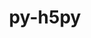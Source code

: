 ---
title: "py-h5py"
layout: cache
categories: [package, develop]
meta: {"compilers": ["apple-clang@=15.0.0", "gcc@=11.1.0", "gcc@=11.4.0", "gcc@=13.2.0", "gcc@=9.4.0", "oneapi@=2024.2.1"], "num_specs": 136, "num_specs_by_stack": {"data-vis-sdk": 7, "e4s": 21, "e4s-neoverse-v2": 11, "e4s-neoverse_v1": 14, "e4s-oneapi": 12, "e4s-power": 2, "ml-darwin-aarch64-mps": 2, "ml-linux-aarch64-cpu": 18, "ml-linux-aarch64-cuda": 18, "ml-linux-x86_64-cpu": 18, "ml-linux-x86_64-cuda": 15, "ml-linux-x86_64-rocm": 5, "root": 136}, "oss": ["ubuntu20.04", "ubuntu22.04", "ubuntu24.04", "ventura"], "platforms": ["darwin", "linux"], "stacks": ["data-vis-sdk", "e4s", "e4s-neoverse-v2", "e4s-neoverse_v1", "e4s-oneapi", "e4s-power", "ml-darwin-aarch64-mps", "ml-linux-aarch64-cpu", "ml-linux-aarch64-cuda", "ml-linux-x86_64-cpu", "ml-linux-x86_64-cuda", "ml-linux-x86_64-rocm", "root"], "targets": ["aarch64", "neoverse_v1", "neoverse_v2", "ppc64le", "x86_64_v3"], "versions": ["3.12.1"]}
spec_details: [{"compiler": "gcc@=13.2.0", "hash": "2226v5vlyhphj4z7msyaqxtfdo4kpbyf", "os": "ubuntu24.04", "platform": "linux", "size": "-", "stacks": ["ml-linux-x86_64-cpu", "root"], "tarball": "https://binaries.spack.io/develop/build_cache/linux-ubuntu24.04-x86_64_v3/gcc-13.2.0/py-h5py-3.12.1/linux-ubuntu24.04-x86_64_v3-gcc-13.2.0-py-h5py-3.12.1-2226v5vlyhphj4z7msyaqxtfdo4kpbyf.spack", "target": "x86_64_v3", "variants": ["build_system=python_pip", "+mpi"], "versions": ["3.12.1"]}, {"compiler": "gcc@=13.2.0", "hash": "2z6iuuie4rgtyu434ln7wfzf26px4ohs", "os": "ubuntu24.04", "platform": "linux", "size": "-", "stacks": ["ml-linux-aarch64-cpu", "root"], "tarball": "https://binaries.spack.io/develop/build_cache/linux-ubuntu24.04-aarch64/gcc-13.2.0/py-h5py-3.12.1/linux-ubuntu24.04-aarch64-gcc-13.2.0-py-h5py-3.12.1-2z6iuuie4rgtyu434ln7wfzf26px4ohs.spack", "target": "aarch64", "variants": ["build_system=python_pip", "+mpi"], "versions": ["3.12.1"]}, {"compiler": "gcc@=11.4.0", "hash": "35iw45mfqzfkaxom2zm3m3qlrstxyqm6", "os": "ubuntu22.04", "platform": "linux", "size": "-", "stacks": ["e4s-neoverse_v1", "root"], "tarball": "https://binaries.spack.io/develop/build_cache/linux-ubuntu22.04-neoverse_v1/gcc-11.4.0/py-h5py-3.12.1/linux-ubuntu22.04-neoverse_v1-gcc-11.4.0-py-h5py-3.12.1-35iw45mfqzfkaxom2zm3m3qlrstxyqm6.spack", "target": "neoverse_v1", "variants": ["build_system=python_pip", "+mpi"], "versions": ["3.12.1"]}, {"compiler": "gcc@=13.2.0", "hash": "3btecjkhsyxx6zcmhmql3m2r44engech", "os": "ubuntu24.04", "platform": "linux", "size": "-", "stacks": ["ml-linux-aarch64-cuda", "root"], "tarball": "https://binaries.spack.io/develop/build_cache/linux-ubuntu24.04-aarch64/gcc-13.2.0/py-h5py-3.12.1/linux-ubuntu24.04-aarch64-gcc-13.2.0-py-h5py-3.12.1-3btecjkhsyxx6zcmhmql3m2r44engech.spack", "target": "aarch64", "variants": ["build_system=python_pip", "+mpi"], "versions": ["3.12.1"]}, {"compiler": "gcc@=13.2.0", "hash": "3ftnbjvga2j5ow7rkw3tq3udg7oawfba", "os": "ubuntu24.04", "platform": "linux", "size": "-", "stacks": ["root"], "tarball": "https://binaries.spack.io/develop/build_cache/linux-ubuntu24.04-x86_64_v3/gcc-13.2.0/py-h5py-3.12.1/linux-ubuntu24.04-x86_64_v3-gcc-13.2.0-py-h5py-3.12.1-3ftnbjvga2j5ow7rkw3tq3udg7oawfba.spack", "target": "x86_64_v3", "variants": ["build_system=python_pip", "+mpi"], "versions": ["3.12.1"]}, {"compiler": "gcc@=13.2.0", "hash": "3h76a5nub4txhsipef4vn7huv5p5mpqe", "os": "ubuntu24.04", "platform": "linux", "size": "-", "stacks": ["ml-linux-aarch64-cuda", "root"], "tarball": "https://binaries.spack.io/develop/build_cache/linux-ubuntu24.04-aarch64/gcc-13.2.0/py-h5py-3.12.1/linux-ubuntu24.04-aarch64-gcc-13.2.0-py-h5py-3.12.1-3h76a5nub4txhsipef4vn7huv5p5mpqe.spack", "target": "aarch64", "variants": ["build_system=python_pip", "+mpi"], "versions": ["3.12.1"]}, {"compiler": "gcc@=11.4.0", "hash": "3t7keoqh2li4prmvwsjmkdcsir4xp6jj", "os": "ubuntu22.04", "platform": "linux", "size": "-", "stacks": ["e4s", "root"], "tarball": "https://binaries.spack.io/develop/build_cache/linux-ubuntu22.04-x86_64_v3/gcc-11.4.0/py-h5py-3.12.1/linux-ubuntu22.04-x86_64_v3-gcc-11.4.0-py-h5py-3.12.1-3t7keoqh2li4prmvwsjmkdcsir4xp6jj.spack", "target": "x86_64_v3", "variants": ["build_system=python_pip", "+mpi"], "versions": ["3.12.1"]}, {"compiler": "gcc@=11.1.0", "hash": "3zrmhdwhqhmifq4xmz3gdjqr62k6cdwx", "os": "ubuntu20.04", "platform": "linux", "size": "-", "stacks": ["data-vis-sdk", "root"], "tarball": "https://binaries.spack.io/develop/build_cache/linux-ubuntu20.04-x86_64_v3/gcc-11.1.0/py-h5py-3.12.1/linux-ubuntu20.04-x86_64_v3-gcc-11.1.0-py-h5py-3.12.1-3zrmhdwhqhmifq4xmz3gdjqr62k6cdwx.spack", "target": "x86_64_v3", "variants": ["build_system=python_pip", "+mpi"], "versions": ["3.12.1"]}, {"compiler": "gcc@=11.4.0", "hash": "444pvrzv5tizb4ywmwsst25gyyk7baif", "os": "ubuntu22.04", "platform": "linux", "size": "-", "stacks": ["e4s", "root"], "tarball": "https://binaries.spack.io/develop/build_cache/linux-ubuntu22.04-x86_64_v3/gcc-11.4.0/py-h5py-3.12.1/linux-ubuntu22.04-x86_64_v3-gcc-11.4.0-py-h5py-3.12.1-444pvrzv5tizb4ywmwsst25gyyk7baif.spack", "target": "x86_64_v3", "variants": ["build_system=python_pip", "+mpi"], "versions": ["3.12.1"]}, {"compiler": "gcc@=13.2.0", "hash": "4cp7cfwjylb2njeszd3res2btd6hotsi", "os": "ubuntu24.04", "platform": "linux", "size": "-", "stacks": ["ml-linux-x86_64-cpu", "root"], "tarball": "https://binaries.spack.io/develop/build_cache/linux-ubuntu24.04-x86_64_v3/gcc-13.2.0/py-h5py-3.12.1/linux-ubuntu24.04-x86_64_v3-gcc-13.2.0-py-h5py-3.12.1-4cp7cfwjylb2njeszd3res2btd6hotsi.spack", "target": "x86_64_v3", "variants": ["build_system=python_pip", "+mpi"], "versions": ["3.12.1"]}, {"compiler": "oneapi@=2024.2.1", "hash": "4iejzrgids3ha7lyppy4kforye6kj7h5", "os": "ubuntu22.04", "platform": "linux", "size": "-", "stacks": ["e4s-oneapi", "root"], "tarball": "https://binaries.spack.io/develop/build_cache/linux-ubuntu22.04-x86_64_v3/oneapi-2024.2.1/py-h5py-3.12.1/linux-ubuntu22.04-x86_64_v3-oneapi-2024.2.1-py-h5py-3.12.1-4iejzrgids3ha7lyppy4kforye6kj7h5.spack", "target": "x86_64_v3", "variants": ["build_system=python_pip", "+mpi"], "versions": ["3.12.1"]}, {"compiler": "gcc@=13.2.0", "hash": "4ox26kcxxmaybw74bo7kpu4s4zuhlje2", "os": "ubuntu24.04", "platform": "linux", "size": "-", "stacks": ["ml-linux-x86_64-cpu", "ml-linux-x86_64-cuda", "root"], "tarball": "https://binaries.spack.io/develop/build_cache/linux-ubuntu24.04-x86_64_v3/gcc-13.2.0/py-h5py-3.12.1/linux-ubuntu24.04-x86_64_v3-gcc-13.2.0-py-h5py-3.12.1-4ox26kcxxmaybw74bo7kpu4s4zuhlje2.spack", "target": "x86_64_v3", "variants": ["build_system=python_pip", "~mpi"], "versions": ["3.12.1"]}, {"compiler": "gcc@=13.2.0", "hash": "4qwjsxa2ktk3k66tr4dvkwva3j6basr7", "os": "ubuntu24.04", "platform": "linux", "size": "-", "stacks": ["ml-linux-aarch64-cuda", "root"], "tarball": "https://binaries.spack.io/develop/build_cache/linux-ubuntu24.04-aarch64/gcc-13.2.0/py-h5py-3.12.1/linux-ubuntu24.04-aarch64-gcc-13.2.0-py-h5py-3.12.1-4qwjsxa2ktk3k66tr4dvkwva3j6basr7.spack", "target": "aarch64", "variants": ["build_system=python_pip", "+mpi"], "versions": ["3.12.1"]}, {"compiler": "gcc@=13.2.0", "hash": "4tami5jxxwkk35czdbvmdgnxq2elxolq", "os": "ubuntu24.04", "platform": "linux", "size": "-", "stacks": ["ml-linux-x86_64-rocm", "root"], "tarball": "https://binaries.spack.io/develop/build_cache/linux-ubuntu24.04-x86_64_v3/gcc-13.2.0/py-h5py-3.12.1/linux-ubuntu24.04-x86_64_v3-gcc-13.2.0-py-h5py-3.12.1-4tami5jxxwkk35czdbvmdgnxq2elxolq.spack", "target": "x86_64_v3", "variants": ["build_system=python_pip", "~mpi"], "versions": ["3.12.1"]}, {"compiler": "gcc@=13.2.0", "hash": "5gmygl3mhwdiggu4fo6n2sirz6foqaor", "os": "ubuntu24.04", "platform": "linux", "size": "-", "stacks": ["ml-linux-aarch64-cpu", "root"], "tarball": "https://binaries.spack.io/develop/build_cache/linux-ubuntu24.04-aarch64/gcc-13.2.0/py-h5py-3.12.1/linux-ubuntu24.04-aarch64-gcc-13.2.0-py-h5py-3.12.1-5gmygl3mhwdiggu4fo6n2sirz6foqaor.spack", "target": "aarch64", "variants": ["build_system=python_pip", "+mpi"], "versions": ["3.12.1"]}, {"compiler": "gcc@=13.2.0", "hash": "6kxn3loqm3hfmcjzhbzypndpc43bzlgl", "os": "ubuntu24.04", "platform": "linux", "size": "-", "stacks": ["ml-linux-aarch64-cpu", "ml-linux-aarch64-cuda", "root"], "tarball": "https://binaries.spack.io/develop/build_cache/linux-ubuntu24.04-aarch64/gcc-13.2.0/py-h5py-3.12.1/linux-ubuntu24.04-aarch64-gcc-13.2.0-py-h5py-3.12.1-6kxn3loqm3hfmcjzhbzypndpc43bzlgl.spack", "target": "aarch64", "variants": ["build_system=python_pip", "~mpi"], "versions": ["3.12.1"]}, {"compiler": "gcc@=11.4.0", "hash": "6l2xac5o7cqmkiiglfnsnktnykuv6y3e", "os": "ubuntu22.04", "platform": "linux", "size": "-", "stacks": ["e4s", "root"], "tarball": "https://binaries.spack.io/develop/build_cache/linux-ubuntu22.04-x86_64_v3/gcc-11.4.0/py-h5py-3.12.1/linux-ubuntu22.04-x86_64_v3-gcc-11.4.0-py-h5py-3.12.1-6l2xac5o7cqmkiiglfnsnktnykuv6y3e.spack", "target": "x86_64_v3", "variants": ["build_system=python_pip", "+mpi"], "versions": ["3.12.1"]}, {"compiler": "gcc@=11.4.0", "hash": "6na6x5m3mq26ylnlv7e54qcy2sf2ts4b", "os": "ubuntu22.04", "platform": "linux", "size": "-", "stacks": ["e4s", "root"], "tarball": "https://binaries.spack.io/develop/build_cache/linux-ubuntu22.04-x86_64_v3/gcc-11.4.0/py-h5py-3.12.1/linux-ubuntu22.04-x86_64_v3-gcc-11.4.0-py-h5py-3.12.1-6na6x5m3mq26ylnlv7e54qcy2sf2ts4b.spack", "target": "x86_64_v3", "variants": ["build_system=python_pip", "+mpi"], "versions": ["3.12.1"]}, {"compiler": "gcc@=11.1.0", "hash": "6qhh5dwmgmo4j57pr3mnvuxytk52oxmm", "os": "ubuntu20.04", "platform": "linux", "size": "-", "stacks": ["data-vis-sdk", "root"], "tarball": "https://binaries.spack.io/develop/build_cache/linux-ubuntu20.04-x86_64_v3/gcc-11.1.0/py-h5py-3.12.1/linux-ubuntu20.04-x86_64_v3-gcc-11.1.0-py-h5py-3.12.1-6qhh5dwmgmo4j57pr3mnvuxytk52oxmm.spack", "target": "x86_64_v3", "variants": ["build_system=python_pip", "+mpi"], "versions": ["3.12.1"]}, {"compiler": "gcc@=11.4.0", "hash": "73z6uwfbrevnyyzl5urrm5de44kunzso", "os": "ubuntu22.04", "platform": "linux", "size": "-", "stacks": ["e4s-neoverse-v2", "root"], "tarball": "https://binaries.spack.io/develop/build_cache/linux-ubuntu22.04-neoverse_v2/gcc-11.4.0/py-h5py-3.12.1/linux-ubuntu22.04-neoverse_v2-gcc-11.4.0-py-h5py-3.12.1-73z6uwfbrevnyyzl5urrm5de44kunzso.spack", "target": "neoverse_v2", "variants": ["build_system=python_pip", "+mpi"], "versions": ["3.12.1"]}, {"compiler": "gcc@=13.2.0", "hash": "74y5dws3t3pasi2hrkeiuzlpbctzykin", "os": "ubuntu24.04", "platform": "linux", "size": "-", "stacks": ["ml-linux-aarch64-cuda", "root"], "tarball": "https://binaries.spack.io/develop/build_cache/linux-ubuntu24.04-aarch64/gcc-13.2.0/py-h5py-3.12.1/linux-ubuntu24.04-aarch64-gcc-13.2.0-py-h5py-3.12.1-74y5dws3t3pasi2hrkeiuzlpbctzykin.spack", "target": "aarch64", "variants": ["build_system=python_pip", "+mpi"], "versions": ["3.12.1"]}, {"compiler": "gcc@=13.2.0", "hash": "7722ci3yt24a3zmu7mjh7ya27ouekxrh", "os": "ubuntu24.04", "platform": "linux", "size": "-", "stacks": ["ml-linux-x86_64-cpu", "root"], "tarball": "https://binaries.spack.io/develop/build_cache/linux-ubuntu24.04-x86_64_v3/gcc-13.2.0/py-h5py-3.12.1/linux-ubuntu24.04-x86_64_v3-gcc-13.2.0-py-h5py-3.12.1-7722ci3yt24a3zmu7mjh7ya27ouekxrh.spack", "target": "x86_64_v3", "variants": ["build_system=python_pip", "+mpi"], "versions": ["3.12.1"]}, {"compiler": "gcc@=11.4.0", "hash": "7aclfsqdzkcmnnjtj5jg4gmefjpvmqwt", "os": "ubuntu22.04", "platform": "linux", "size": "-", "stacks": ["e4s", "root"], "tarball": "https://binaries.spack.io/develop/build_cache/linux-ubuntu22.04-x86_64_v3/gcc-11.4.0/py-h5py-3.12.1/linux-ubuntu22.04-x86_64_v3-gcc-11.4.0-py-h5py-3.12.1-7aclfsqdzkcmnnjtj5jg4gmefjpvmqwt.spack", "target": "x86_64_v3", "variants": ["build_system=python_pip", "+mpi"], "versions": ["3.12.1"]}, {"compiler": "gcc@=11.4.0", "hash": "7ailynsbhki75drt2s76glr5tkw3alwd", "os": "ubuntu22.04", "platform": "linux", "size": "-", "stacks": ["e4s", "root"], "tarball": "https://binaries.spack.io/develop/build_cache/linux-ubuntu22.04-x86_64_v3/gcc-11.4.0/py-h5py-3.12.1/linux-ubuntu22.04-x86_64_v3-gcc-11.4.0-py-h5py-3.12.1-7ailynsbhki75drt2s76glr5tkw3alwd.spack", "target": "x86_64_v3", "variants": ["build_system=python_pip", "+mpi"], "versions": ["3.12.1"]}, {"compiler": "gcc@=13.2.0", "hash": "7tnghgwq6zbm75bfyheny4n3jcp2mqaj", "os": "ubuntu24.04", "platform": "linux", "size": "-", "stacks": ["ml-linux-aarch64-cpu", "root"], "tarball": "https://binaries.spack.io/develop/build_cache/linux-ubuntu24.04-aarch64/gcc-13.2.0/py-h5py-3.12.1/linux-ubuntu24.04-aarch64-gcc-13.2.0-py-h5py-3.12.1-7tnghgwq6zbm75bfyheny4n3jcp2mqaj.spack", "target": "aarch64", "variants": ["build_system=python_pip", "+mpi"], "versions": ["3.12.1"]}, {"compiler": "gcc@=11.4.0", "hash": "abcqe2p2c2mru2quhudgosc2vkd75khu", "os": "ubuntu22.04", "platform": "linux", "size": "-", "stacks": ["e4s-neoverse_v1", "root"], "tarball": "https://binaries.spack.io/develop/build_cache/linux-ubuntu22.04-neoverse_v1/gcc-11.4.0/py-h5py-3.12.1/linux-ubuntu22.04-neoverse_v1-gcc-11.4.0-py-h5py-3.12.1-abcqe2p2c2mru2quhudgosc2vkd75khu.spack", "target": "neoverse_v1", "variants": ["build_system=python_pip", "+mpi"], "versions": ["3.12.1"]}, {"compiler": "gcc@=11.1.0", "hash": "anhjk37zpf42pnto3zcfggpbkz4yp7ln", "os": "ubuntu20.04", "platform": "linux", "size": "-", "stacks": ["data-vis-sdk", "root"], "tarball": "https://binaries.spack.io/develop/build_cache/linux-ubuntu20.04-x86_64_v3/gcc-11.1.0/py-h5py-3.12.1/linux-ubuntu20.04-x86_64_v3-gcc-11.1.0-py-h5py-3.12.1-anhjk37zpf42pnto3zcfggpbkz4yp7ln.spack", "target": "x86_64_v3", "variants": ["build_system=python_pip", "+mpi"], "versions": ["3.12.1"]}, {"compiler": "gcc@=13.2.0", "hash": "b2xmbqqfgg2fuwneuusosqcisimam4ap", "os": "ubuntu24.04", "platform": "linux", "size": "-", "stacks": ["ml-linux-aarch64-cuda", "root"], "tarball": "https://binaries.spack.io/develop/build_cache/linux-ubuntu24.04-aarch64/gcc-13.2.0/py-h5py-3.12.1/linux-ubuntu24.04-aarch64-gcc-13.2.0-py-h5py-3.12.1-b2xmbqqfgg2fuwneuusosqcisimam4ap.spack", "target": "aarch64", "variants": ["build_system=python_pip", "+mpi"], "versions": ["3.12.1"]}, {"compiler": "gcc@=13.2.0", "hash": "b3kptuucpo3qsy5bp76n56nvgq46mgm7", "os": "ubuntu24.04", "platform": "linux", "size": "-", "stacks": ["ml-linux-x86_64-rocm", "root"], "tarball": "https://binaries.spack.io/develop/build_cache/linux-ubuntu24.04-x86_64_v3/gcc-13.2.0/py-h5py-3.12.1/linux-ubuntu24.04-x86_64_v3-gcc-13.2.0-py-h5py-3.12.1-b3kptuucpo3qsy5bp76n56nvgq46mgm7.spack", "target": "x86_64_v3", "variants": ["build_system=python_pip", "~mpi"], "versions": ["3.12.1"]}, {"compiler": "gcc@=13.2.0", "hash": "bazyfzbiz64oiczijgzlp3xhcnvsvna4", "os": "ubuntu24.04", "platform": "linux", "size": "-", "stacks": ["ml-linux-x86_64-cpu", "ml-linux-x86_64-cuda", "root"], "tarball": "https://binaries.spack.io/develop/build_cache/linux-ubuntu24.04-x86_64_v3/gcc-13.2.0/py-h5py-3.12.1/linux-ubuntu24.04-x86_64_v3-gcc-13.2.0-py-h5py-3.12.1-bazyfzbiz64oiczijgzlp3xhcnvsvna4.spack", "target": "x86_64_v3", "variants": ["build_system=python_pip", "~mpi"], "versions": ["3.12.1"]}, {"compiler": "gcc@=13.2.0", "hash": "bgut324nuabhctxvtamo2vhkqy4aclno", "os": "ubuntu24.04", "platform": "linux", "size": "-", "stacks": ["ml-linux-aarch64-cpu", "ml-linux-aarch64-cuda", "root"], "tarball": "https://binaries.spack.io/develop/build_cache/linux-ubuntu24.04-aarch64/gcc-13.2.0/py-h5py-3.12.1/linux-ubuntu24.04-aarch64-gcc-13.2.0-py-h5py-3.12.1-bgut324nuabhctxvtamo2vhkqy4aclno.spack", "target": "aarch64", "variants": ["build_system=python_pip", "~mpi"], "versions": ["3.12.1"]}, {"compiler": "gcc@=13.2.0", "hash": "bkjeuaafurr6qfofdpwp34ow5dxoblst", "os": "ubuntu24.04", "platform": "linux", "size": "-", "stacks": ["ml-linux-x86_64-cuda", "root"], "tarball": "https://binaries.spack.io/develop/build_cache/linux-ubuntu24.04-x86_64_v3/gcc-13.2.0/py-h5py-3.12.1/linux-ubuntu24.04-x86_64_v3-gcc-13.2.0-py-h5py-3.12.1-bkjeuaafurr6qfofdpwp34ow5dxoblst.spack", "target": "x86_64_v3", "variants": ["build_system=python_pip", "+mpi"], "versions": ["3.12.1"]}, {"compiler": "gcc@=11.4.0", "hash": "bnfelsshaqk2ccp67uwyatopfyenqobe", "os": "ubuntu22.04", "platform": "linux", "size": "-", "stacks": ["e4s-neoverse_v1", "root"], "tarball": "https://binaries.spack.io/develop/build_cache/linux-ubuntu22.04-neoverse_v1/gcc-11.4.0/py-h5py-3.12.1/linux-ubuntu22.04-neoverse_v1-gcc-11.4.0-py-h5py-3.12.1-bnfelsshaqk2ccp67uwyatopfyenqobe.spack", "target": "neoverse_v1", "variants": ["build_system=python_pip", "+mpi"], "versions": ["3.12.1"]}, {"compiler": "gcc@=11.4.0", "hash": "bof4abyz3bqtowidfpdctgsq3x7xqf4n", "os": "ubuntu22.04", "platform": "linux", "size": "-", "stacks": ["e4s-neoverse_v1", "root"], "tarball": "https://binaries.spack.io/develop/build_cache/linux-ubuntu22.04-neoverse_v1/gcc-11.4.0/py-h5py-3.12.1/linux-ubuntu22.04-neoverse_v1-gcc-11.4.0-py-h5py-3.12.1-bof4abyz3bqtowidfpdctgsq3x7xqf4n.spack", "target": "neoverse_v1", "variants": ["build_system=python_pip", "+mpi"], "versions": ["3.12.1"]}, {"compiler": "gcc@=11.4.0", "hash": "brzzwd7ja4gyeg6w6z3ssem3qw4tnqka", "os": "ubuntu22.04", "platform": "linux", "size": "-", "stacks": ["e4s-neoverse_v1", "root"], "tarball": "https://binaries.spack.io/develop/build_cache/linux-ubuntu22.04-neoverse_v1/gcc-11.4.0/py-h5py-3.12.1/linux-ubuntu22.04-neoverse_v1-gcc-11.4.0-py-h5py-3.12.1-brzzwd7ja4gyeg6w6z3ssem3qw4tnqka.spack", "target": "neoverse_v1", "variants": ["build_system=python_pip", "+mpi"], "versions": ["3.12.1"]}, {"compiler": "gcc@=13.2.0", "hash": "bwemdryiu3ddrqxgm2ukzvk2wwy3r35b", "os": "ubuntu24.04", "platform": "linux", "size": "-", "stacks": ["ml-linux-x86_64-cpu", "root"], "tarball": "https://binaries.spack.io/develop/build_cache/linux-ubuntu24.04-x86_64_v3/gcc-13.2.0/py-h5py-3.12.1/linux-ubuntu24.04-x86_64_v3-gcc-13.2.0-py-h5py-3.12.1-bwemdryiu3ddrqxgm2ukzvk2wwy3r35b.spack", "target": "x86_64_v3", "variants": ["build_system=python_pip", "+mpi"], "versions": ["3.12.1"]}, {"compiler": "gcc@=11.4.0", "hash": "bzzmuldusmppguolxo45lxypmjlean62", "os": "ubuntu22.04", "platform": "linux", "size": "-", "stacks": ["e4s-neoverse_v1", "root"], "tarball": "https://binaries.spack.io/develop/build_cache/linux-ubuntu22.04-neoverse_v1/gcc-11.4.0/py-h5py-3.12.1/linux-ubuntu22.04-neoverse_v1-gcc-11.4.0-py-h5py-3.12.1-bzzmuldusmppguolxo45lxypmjlean62.spack", "target": "neoverse_v1", "variants": ["build_system=python_pip", "+mpi"], "versions": ["3.12.1"]}, {"compiler": "gcc@=13.2.0", "hash": "cbakarxd4vjo7e4b4wxu4iml2hcpvnc6", "os": "ubuntu24.04", "platform": "linux", "size": "-", "stacks": ["ml-linux-x86_64-cuda", "root"], "tarball": "https://binaries.spack.io/develop/build_cache/linux-ubuntu24.04-x86_64_v3/gcc-13.2.0/py-h5py-3.12.1/linux-ubuntu24.04-x86_64_v3-gcc-13.2.0-py-h5py-3.12.1-cbakarxd4vjo7e4b4wxu4iml2hcpvnc6.spack", "target": "x86_64_v3", "variants": ["build_system=python_pip", "+mpi"], "versions": ["3.12.1"]}, {"compiler": "gcc@=11.4.0", "hash": "cevjfodnwlfdgb3wx4fv5kza7ommn5vb", "os": "ubuntu22.04", "platform": "linux", "size": "-", "stacks": ["e4s", "root"], "tarball": "https://binaries.spack.io/develop/build_cache/linux-ubuntu22.04-x86_64_v3/gcc-11.4.0/py-h5py-3.12.1/linux-ubuntu22.04-x86_64_v3-gcc-11.4.0-py-h5py-3.12.1-cevjfodnwlfdgb3wx4fv5kza7ommn5vb.spack", "target": "x86_64_v3", "variants": ["build_system=python_pip", "+mpi"], "versions": ["3.12.1"]}, {"compiler": "gcc@=11.4.0", "hash": "chsor6ab7hlmi4foyngblvphbd6n26dp", "os": "ubuntu22.04", "platform": "linux", "size": "-", "stacks": ["e4s", "root"], "tarball": "https://binaries.spack.io/develop/build_cache/linux-ubuntu22.04-x86_64_v3/gcc-11.4.0/py-h5py-3.12.1/linux-ubuntu22.04-x86_64_v3-gcc-11.4.0-py-h5py-3.12.1-chsor6ab7hlmi4foyngblvphbd6n26dp.spack", "target": "x86_64_v3", "variants": ["build_system=python_pip", "+mpi"], "versions": ["3.12.1"]}, {"compiler": "gcc@=11.4.0", "hash": "d3zsj5q2aeor72qwbrw7grsefxc72f7g", "os": "ubuntu22.04", "platform": "linux", "size": "-", "stacks": ["e4s-neoverse_v1", "root"], "tarball": "https://binaries.spack.io/develop/build_cache/linux-ubuntu22.04-neoverse_v1/gcc-11.4.0/py-h5py-3.12.1/linux-ubuntu22.04-neoverse_v1-gcc-11.4.0-py-h5py-3.12.1-d3zsj5q2aeor72qwbrw7grsefxc72f7g.spack", "target": "neoverse_v1", "variants": ["build_system=python_pip", "+mpi"], "versions": ["3.12.1"]}, {"compiler": "gcc@=13.2.0", "hash": "dak3hrr4c4jtyf7ksjd5cszhcfig7ltm", "os": "ubuntu24.04", "platform": "linux", "size": "-", "stacks": ["ml-linux-x86_64-cuda", "root"], "tarball": "https://binaries.spack.io/develop/build_cache/linux-ubuntu24.04-x86_64_v3/gcc-13.2.0/py-h5py-3.12.1/linux-ubuntu24.04-x86_64_v3-gcc-13.2.0-py-h5py-3.12.1-dak3hrr4c4jtyf7ksjd5cszhcfig7ltm.spack", "target": "x86_64_v3", "variants": ["build_system=python_pip", "+mpi"], "versions": ["3.12.1"]}, {"compiler": "oneapi@=2024.2.1", "hash": "dbr6pckt6iy4jte3owpy4zfn2amvqgjo", "os": "ubuntu22.04", "platform": "linux", "size": "-", "stacks": ["e4s-oneapi", "root"], "tarball": "https://binaries.spack.io/develop/build_cache/linux-ubuntu22.04-x86_64_v3/oneapi-2024.2.1/py-h5py-3.12.1/linux-ubuntu22.04-x86_64_v3-oneapi-2024.2.1-py-h5py-3.12.1-dbr6pckt6iy4jte3owpy4zfn2amvqgjo.spack", "target": "x86_64_v3", "variants": ["build_system=python_pip", "+mpi"], "versions": ["3.12.1"]}, {"compiler": "oneapi@=2024.2.1", "hash": "dd5ywvv4x4stzm7lcng7gl3igncuatuf", "os": "ubuntu22.04", "platform": "linux", "size": "-", "stacks": ["e4s-oneapi", "root"], "tarball": "https://binaries.spack.io/develop/build_cache/linux-ubuntu22.04-x86_64_v3/oneapi-2024.2.1/py-h5py-3.12.1/linux-ubuntu22.04-x86_64_v3-oneapi-2024.2.1-py-h5py-3.12.1-dd5ywvv4x4stzm7lcng7gl3igncuatuf.spack", "target": "x86_64_v3", "variants": ["build_system=python_pip", "+mpi"], "versions": ["3.12.1"]}, {"compiler": "gcc@=11.1.0", "hash": "dnpedwuc7hzk6s2ugsx4ymgfspvy45c6", "os": "ubuntu20.04", "platform": "linux", "size": "-", "stacks": ["data-vis-sdk", "root"], "tarball": "https://binaries.spack.io/develop/build_cache/linux-ubuntu20.04-x86_64_v3/gcc-11.1.0/py-h5py-3.12.1/linux-ubuntu20.04-x86_64_v3-gcc-11.1.0-py-h5py-3.12.1-dnpedwuc7hzk6s2ugsx4ymgfspvy45c6.spack", "target": "x86_64_v3", "variants": ["build_system=python_pip", "+mpi"], "versions": ["3.12.1"]}, {"compiler": "gcc@=13.2.0", "hash": "dzgbnq4bpwdruamvqhxaevahjrl2ceix", "os": "ubuntu24.04", "platform": "linux", "size": "-", "stacks": ["ml-linux-aarch64-cpu", "root"], "tarball": "https://binaries.spack.io/develop/build_cache/linux-ubuntu24.04-aarch64/gcc-13.2.0/py-h5py-3.12.1/linux-ubuntu24.04-aarch64-gcc-13.2.0-py-h5py-3.12.1-dzgbnq4bpwdruamvqhxaevahjrl2ceix.spack", "target": "aarch64", "variants": ["build_system=python_pip", "+mpi"], "versions": ["3.12.1"]}, {"compiler": "gcc@=11.4.0", "hash": "eluc2csaxh52lbluc6xbnobshl5qku6v", "os": "ubuntu22.04", "platform": "linux", "size": "-", "stacks": ["e4s", "root"], "tarball": "https://binaries.spack.io/develop/build_cache/linux-ubuntu22.04-x86_64_v3/gcc-11.4.0/py-h5py-3.12.1/linux-ubuntu22.04-x86_64_v3-gcc-11.4.0-py-h5py-3.12.1-eluc2csaxh52lbluc6xbnobshl5qku6v.spack", "target": "x86_64_v3", "variants": ["build_system=python_pip", "+mpi"], "versions": ["3.12.1"]}, {"compiler": "gcc@=13.2.0", "hash": "eq4azokngkipx2hec5fvb3pjucy3rynv", "os": "ubuntu24.04", "platform": "linux", "size": "-", "stacks": ["ml-linux-x86_64-cpu", "root"], "tarball": "https://binaries.spack.io/develop/build_cache/linux-ubuntu24.04-x86_64_v3/gcc-13.2.0/py-h5py-3.12.1/linux-ubuntu24.04-x86_64_v3-gcc-13.2.0-py-h5py-3.12.1-eq4azokngkipx2hec5fvb3pjucy3rynv.spack", "target": "x86_64_v3", "variants": ["build_system=python_pip", "+mpi"], "versions": ["3.12.1"]}, {"compiler": "gcc@=9.4.0", "hash": "eqe6b5dnilqu5k5pdoa4htmbxjz7wp63", "os": "ubuntu20.04", "platform": "linux", "size": "-", "stacks": ["e4s-power", "root"], "tarball": "https://binaries.spack.io/develop/build_cache/linux-ubuntu20.04-ppc64le/gcc-9.4.0/py-h5py-3.12.1/linux-ubuntu20.04-ppc64le-gcc-9.4.0-py-h5py-3.12.1-eqe6b5dnilqu5k5pdoa4htmbxjz7wp63.spack", "target": "ppc64le", "variants": ["build_system=python_pip", "+mpi"], "versions": ["3.12.1"]}, {"compiler": "gcc@=13.2.0", "hash": "fickoglbbvrkbxbheckgpfouaymbnl4c", "os": "ubuntu24.04", "platform": "linux", "size": "-", "stacks": ["ml-linux-x86_64-cuda", "root"], "tarball": "https://binaries.spack.io/develop/build_cache/linux-ubuntu24.04-x86_64_v3/gcc-13.2.0/py-h5py-3.12.1/linux-ubuntu24.04-x86_64_v3-gcc-13.2.0-py-h5py-3.12.1-fickoglbbvrkbxbheckgpfouaymbnl4c.spack", "target": "x86_64_v3", "variants": ["build_system=python_pip", "+mpi"], "versions": ["3.12.1"]}, {"compiler": "gcc@=13.2.0", "hash": "fvalqule6pv2nq6uvsluzuh5f7p3o4ey", "os": "ubuntu24.04", "platform": "linux", "size": "-", "stacks": ["ml-linux-aarch64-cpu", "root"], "tarball": "https://binaries.spack.io/develop/build_cache/linux-ubuntu24.04-aarch64/gcc-13.2.0/py-h5py-3.12.1/linux-ubuntu24.04-aarch64-gcc-13.2.0-py-h5py-3.12.1-fvalqule6pv2nq6uvsluzuh5f7p3o4ey.spack", "target": "aarch64", "variants": ["build_system=python_pip", "+mpi"], "versions": ["3.12.1"]}, {"compiler": "gcc@=13.2.0", "hash": "giomcxiyzyxf4ardruqecbj4lq4dyjak", "os": "ubuntu24.04", "platform": "linux", "size": "-", "stacks": ["ml-linux-x86_64-cpu", "root"], "tarball": "https://binaries.spack.io/develop/build_cache/linux-ubuntu24.04-x86_64_v3/gcc-13.2.0/py-h5py-3.12.1/linux-ubuntu24.04-x86_64_v3-gcc-13.2.0-py-h5py-3.12.1-giomcxiyzyxf4ardruqecbj4lq4dyjak.spack", "target": "x86_64_v3", "variants": ["build_system=python_pip", "+mpi"], "versions": ["3.12.1"]}, {"compiler": "gcc@=13.2.0", "hash": "gvzswpigmlrd6ycbbhfb5hv4qvb74mre", "os": "ubuntu24.04", "platform": "linux", "size": "-", "stacks": ["ml-linux-x86_64-rocm", "root"], "tarball": "https://binaries.spack.io/develop/build_cache/linux-ubuntu24.04-x86_64_v3/gcc-13.2.0/py-h5py-3.12.1/linux-ubuntu24.04-x86_64_v3-gcc-13.2.0-py-h5py-3.12.1-gvzswpigmlrd6ycbbhfb5hv4qvb74mre.spack", "target": "x86_64_v3", "variants": ["build_system=python_pip", "~mpi"], "versions": ["3.12.1"]}, {"compiler": "gcc@=13.2.0", "hash": "gw3ri3bh54rcpy34irwo7g5v2ubpovc4", "os": "ubuntu24.04", "platform": "linux", "size": "-", "stacks": ["ml-linux-x86_64-cuda", "root"], "tarball": "https://binaries.spack.io/develop/build_cache/linux-ubuntu24.04-x86_64_v3/gcc-13.2.0/py-h5py-3.12.1/linux-ubuntu24.04-x86_64_v3-gcc-13.2.0-py-h5py-3.12.1-gw3ri3bh54rcpy34irwo7g5v2ubpovc4.spack", "target": "x86_64_v3", "variants": ["build_system=python_pip", "+mpi"], "versions": ["3.12.1"]}, {"compiler": "gcc@=13.2.0", "hash": "gwcjytmrx5r5ydsdryt5fzlle4kjnynu", "os": "ubuntu24.04", "platform": "linux", "size": "-", "stacks": ["ml-linux-x86_64-cpu", "root"], "tarball": "https://binaries.spack.io/develop/build_cache/linux-ubuntu24.04-x86_64_v3/gcc-13.2.0/py-h5py-3.12.1/linux-ubuntu24.04-x86_64_v3-gcc-13.2.0-py-h5py-3.12.1-gwcjytmrx5r5ydsdryt5fzlle4kjnynu.spack", "target": "x86_64_v3", "variants": ["build_system=python_pip", "+mpi"], "versions": ["3.12.1"]}, {"compiler": "gcc@=13.2.0", "hash": "hcdyl3ofbtqsvy6dscw7og4cl3txw673", "os": "ubuntu24.04", "platform": "linux", "size": "-", "stacks": ["ml-linux-x86_64-cpu", "root"], "tarball": "https://binaries.spack.io/develop/build_cache/linux-ubuntu24.04-x86_64_v3/gcc-13.2.0/py-h5py-3.12.1/linux-ubuntu24.04-x86_64_v3-gcc-13.2.0-py-h5py-3.12.1-hcdyl3ofbtqsvy6dscw7og4cl3txw673.spack", "target": "x86_64_v3", "variants": ["build_system=python_pip", "+mpi"], "versions": ["3.12.1"]}, {"compiler": "gcc@=13.2.0", "hash": "hqukwpwprrtbz7iro4iedhnkpq3rhhrb", "os": "ubuntu24.04", "platform": "linux", "size": "-", "stacks": ["ml-linux-x86_64-rocm", "root"], "tarball": "https://binaries.spack.io/develop/build_cache/linux-ubuntu24.04-x86_64_v3/gcc-13.2.0/py-h5py-3.12.1/linux-ubuntu24.04-x86_64_v3-gcc-13.2.0-py-h5py-3.12.1-hqukwpwprrtbz7iro4iedhnkpq3rhhrb.spack", "target": "x86_64_v3", "variants": ["build_system=python_pip", "~mpi"], "versions": ["3.12.1"]}, {"compiler": "gcc@=11.4.0", "hash": "iclfksplzsohhw5zbfnqs5ircwjrqjii", "os": "ubuntu22.04", "platform": "linux", "size": "-", "stacks": ["e4s-neoverse-v2", "root"], "tarball": "https://binaries.spack.io/develop/build_cache/linux-ubuntu22.04-neoverse_v2/gcc-11.4.0/py-h5py-3.12.1/linux-ubuntu22.04-neoverse_v2-gcc-11.4.0-py-h5py-3.12.1-iclfksplzsohhw5zbfnqs5ircwjrqjii.spack", "target": "neoverse_v2", "variants": ["build_system=python_pip", "+mpi"], "versions": ["3.12.1"]}, {"compiler": "gcc@=13.2.0", "hash": "ideryuhxkc26chm66iv3kzmcxhvgure4", "os": "ubuntu24.04", "platform": "linux", "size": "-", "stacks": ["ml-linux-aarch64-cpu", "ml-linux-aarch64-cuda", "root"], "tarball": "https://binaries.spack.io/develop/build_cache/linux-ubuntu24.04-aarch64/gcc-13.2.0/py-h5py-3.12.1/linux-ubuntu24.04-aarch64-gcc-13.2.0-py-h5py-3.12.1-ideryuhxkc26chm66iv3kzmcxhvgure4.spack", "target": "aarch64", "variants": ["build_system=python_pip", "~mpi"], "versions": ["3.12.1"]}, {"compiler": "gcc@=11.4.0", "hash": "iksde7qbqbcu774gaxuuypteo3xjz3a6", "os": "ubuntu22.04", "platform": "linux", "size": "-", "stacks": ["e4s", "root"], "tarball": "https://binaries.spack.io/develop/build_cache/linux-ubuntu22.04-x86_64_v3/gcc-11.4.0/py-h5py-3.12.1/linux-ubuntu22.04-x86_64_v3-gcc-11.4.0-py-h5py-3.12.1-iksde7qbqbcu774gaxuuypteo3xjz3a6.spack", "target": "x86_64_v3", "variants": ["build_system=python_pip", "+mpi"], "versions": ["3.12.1"]}, {"compiler": "gcc@=13.2.0", "hash": "imur7b6szllo33w47xykyo6sndysdosd", "os": "ubuntu24.04", "platform": "linux", "size": "-", "stacks": ["ml-linux-x86_64-cpu", "root"], "tarball": "https://binaries.spack.io/develop/build_cache/linux-ubuntu24.04-x86_64_v3/gcc-13.2.0/py-h5py-3.12.1/linux-ubuntu24.04-x86_64_v3-gcc-13.2.0-py-h5py-3.12.1-imur7b6szllo33w47xykyo6sndysdosd.spack", "target": "x86_64_v3", "variants": ["build_system=python_pip", "+mpi"], "versions": ["3.12.1"]}, {"compiler": "gcc@=13.2.0", "hash": "ipobu2uayntho7b7norc7c3duoety5x6", "os": "ubuntu24.04", "platform": "linux", "size": "-", "stacks": ["ml-linux-aarch64-cuda", "root"], "tarball": "https://binaries.spack.io/develop/build_cache/linux-ubuntu24.04-aarch64/gcc-13.2.0/py-h5py-3.12.1/linux-ubuntu24.04-aarch64-gcc-13.2.0-py-h5py-3.12.1-ipobu2uayntho7b7norc7c3duoety5x6.spack", "target": "aarch64", "variants": ["build_system=python_pip", "+mpi"], "versions": ["3.12.1"]}, {"compiler": "gcc@=13.2.0", "hash": "istg3nwl4biakfz34lmcc666s6xzogay", "os": "ubuntu24.04", "platform": "linux", "size": "-", "stacks": ["ml-linux-x86_64-cpu", "root"], "tarball": "https://binaries.spack.io/develop/build_cache/linux-ubuntu24.04-x86_64_v3/gcc-13.2.0/py-h5py-3.12.1/linux-ubuntu24.04-x86_64_v3-gcc-13.2.0-py-h5py-3.12.1-istg3nwl4biakfz34lmcc666s6xzogay.spack", "target": "x86_64_v3", "variants": ["build_system=python_pip", "+mpi"], "versions": ["3.12.1"]}, {"compiler": "gcc@=11.4.0", "hash": "ivh7sji6dy4wu37ryszmvqfiizv7np7s", "os": "ubuntu22.04", "platform": "linux", "size": "-", "stacks": ["e4s", "root"], "tarball": "https://binaries.spack.io/develop/build_cache/linux-ubuntu22.04-x86_64_v3/gcc-11.4.0/py-h5py-3.12.1/linux-ubuntu22.04-x86_64_v3-gcc-11.4.0-py-h5py-3.12.1-ivh7sji6dy4wu37ryszmvqfiizv7np7s.spack", "target": "x86_64_v3", "variants": ["build_system=python_pip", "+mpi"], "versions": ["3.12.1"]}, {"compiler": "oneapi@=2024.2.1", "hash": "iya2dz3zd6tk4kuq4734qh4x7rppfptn", "os": "ubuntu22.04", "platform": "linux", "size": "-", "stacks": ["e4s-oneapi", "root"], "tarball": "https://binaries.spack.io/develop/build_cache/linux-ubuntu22.04-x86_64_v3/oneapi-2024.2.1/py-h5py-3.12.1/linux-ubuntu22.04-x86_64_v3-oneapi-2024.2.1-py-h5py-3.12.1-iya2dz3zd6tk4kuq4734qh4x7rppfptn.spack", "target": "x86_64_v3", "variants": ["build_system=python_pip", "+mpi"], "versions": ["3.12.1"]}, {"compiler": "gcc@=11.4.0", "hash": "iymczy5fbca2yjxz6g6lxso57t5jimrr", "os": "ubuntu22.04", "platform": "linux", "size": "-", "stacks": ["e4s", "root"], "tarball": "https://binaries.spack.io/develop/build_cache/linux-ubuntu22.04-x86_64_v3/gcc-11.4.0/py-h5py-3.12.1/linux-ubuntu22.04-x86_64_v3-gcc-11.4.0-py-h5py-3.12.1-iymczy5fbca2yjxz6g6lxso57t5jimrr.spack", "target": "x86_64_v3", "variants": ["build_system=python_pip", "+mpi"], "versions": ["3.12.1"]}, {"compiler": "gcc@=11.1.0", "hash": "jdavpyycpfbj2newhn3abjmpb2gjrdq4", "os": "ubuntu20.04", "platform": "linux", "size": "-", "stacks": ["data-vis-sdk", "root"], "tarball": "https://binaries.spack.io/develop/build_cache/linux-ubuntu20.04-x86_64_v3/gcc-11.1.0/py-h5py-3.12.1/linux-ubuntu20.04-x86_64_v3-gcc-11.1.0-py-h5py-3.12.1-jdavpyycpfbj2newhn3abjmpb2gjrdq4.spack", "target": "x86_64_v3", "variants": ["build_system=python_pip", "+mpi"], "versions": ["3.12.1"]}, {"compiler": "gcc@=13.2.0", "hash": "jenqswxqhk4v5g4ouq3aow6i6bsutbjl", "os": "ubuntu24.04", "platform": "linux", "size": "-", "stacks": ["ml-linux-x86_64-cuda", "root"], "tarball": "https://binaries.spack.io/develop/build_cache/linux-ubuntu24.04-x86_64_v3/gcc-13.2.0/py-h5py-3.12.1/linux-ubuntu24.04-x86_64_v3-gcc-13.2.0-py-h5py-3.12.1-jenqswxqhk4v5g4ouq3aow6i6bsutbjl.spack", "target": "x86_64_v3", "variants": ["build_system=python_pip", "+mpi"], "versions": ["3.12.1"]}, {"compiler": "gcc@=13.2.0", "hash": "jf6psq2h5rswutfuzhkjaz7h5fgqmhhi", "os": "ubuntu24.04", "platform": "linux", "size": "-", "stacks": ["ml-linux-aarch64-cuda", "root"], "tarball": "https://binaries.spack.io/develop/build_cache/linux-ubuntu24.04-aarch64/gcc-13.2.0/py-h5py-3.12.1/linux-ubuntu24.04-aarch64-gcc-13.2.0-py-h5py-3.12.1-jf6psq2h5rswutfuzhkjaz7h5fgqmhhi.spack", "target": "aarch64", "variants": ["build_system=python_pip", "+mpi"], "versions": ["3.12.1"]}, {"compiler": "gcc@=11.4.0", "hash": "jyzo53pdrwxvtwmzo3toyhiydoc44hrz", "os": "ubuntu22.04", "platform": "linux", "size": "-", "stacks": ["e4s-neoverse-v2", "root"], "tarball": "https://binaries.spack.io/develop/build_cache/linux-ubuntu22.04-neoverse_v2/gcc-11.4.0/py-h5py-3.12.1/linux-ubuntu22.04-neoverse_v2-gcc-11.4.0-py-h5py-3.12.1-jyzo53pdrwxvtwmzo3toyhiydoc44hrz.spack", "target": "neoverse_v2", "variants": ["build_system=python_pip", "+mpi"], "versions": ["3.12.1"]}, {"compiler": "gcc@=13.2.0", "hash": "kfxixo3oqckghnpey6anwev5wpm4iud2", "os": "ubuntu24.04", "platform": "linux", "size": "-", "stacks": ["ml-linux-aarch64-cuda", "root"], "tarball": "https://binaries.spack.io/develop/build_cache/linux-ubuntu24.04-aarch64/gcc-13.2.0/py-h5py-3.12.1/linux-ubuntu24.04-aarch64-gcc-13.2.0-py-h5py-3.12.1-kfxixo3oqckghnpey6anwev5wpm4iud2.spack", "target": "aarch64", "variants": ["build_system=python_pip", "+mpi"], "versions": ["3.12.1"]}, {"compiler": "gcc@=13.2.0", "hash": "kloaxvujqvt7w34723keimco4kb72pwg", "os": "ubuntu24.04", "platform": "linux", "size": "-", "stacks": ["ml-linux-aarch64-cpu", "root"], "tarball": "https://binaries.spack.io/develop/build_cache/linux-ubuntu24.04-aarch64/gcc-13.2.0/py-h5py-3.12.1/linux-ubuntu24.04-aarch64-gcc-13.2.0-py-h5py-3.12.1-kloaxvujqvt7w34723keimco4kb72pwg.spack", "target": "aarch64", "variants": ["build_system=python_pip", "+mpi"], "versions": ["3.12.1"]}, {"compiler": "gcc@=13.2.0", "hash": "kqnsxzyelfs6tohlffkrsj2bq3dvomwz", "os": "ubuntu24.04", "platform": "linux", "size": "-", "stacks": ["ml-linux-x86_64-cuda", "root"], "tarball": "https://binaries.spack.io/develop/build_cache/linux-ubuntu24.04-x86_64_v3/gcc-13.2.0/py-h5py-3.12.1/linux-ubuntu24.04-x86_64_v3-gcc-13.2.0-py-h5py-3.12.1-kqnsxzyelfs6tohlffkrsj2bq3dvomwz.spack", "target": "x86_64_v3", "variants": ["build_system=python_pip", "+mpi"], "versions": ["3.12.1"]}, {"compiler": "gcc@=13.2.0", "hash": "l7porzrj45xze2evhvoftvvetnharuve", "os": "ubuntu24.04", "platform": "linux", "size": "-", "stacks": ["ml-linux-aarch64-cpu", "root"], "tarball": "https://binaries.spack.io/develop/build_cache/linux-ubuntu24.04-aarch64/gcc-13.2.0/py-h5py-3.12.1/linux-ubuntu24.04-aarch64-gcc-13.2.0-py-h5py-3.12.1-l7porzrj45xze2evhvoftvvetnharuve.spack", "target": "aarch64", "variants": ["build_system=python_pip", "+mpi"], "versions": ["3.12.1"]}, {"compiler": "gcc@=11.4.0", "hash": "l7wfzjybepbrrlmi7shvvhbx3r7rfmhg", "os": "ubuntu22.04", "platform": "linux", "size": "-", "stacks": ["e4s-neoverse-v2", "root"], "tarball": "https://binaries.spack.io/develop/build_cache/linux-ubuntu22.04-neoverse_v2/gcc-11.4.0/py-h5py-3.12.1/linux-ubuntu22.04-neoverse_v2-gcc-11.4.0-py-h5py-3.12.1-l7wfzjybepbrrlmi7shvvhbx3r7rfmhg.spack", "target": "neoverse_v2", "variants": ["build_system=python_pip", "+mpi"], "versions": ["3.12.1"]}, {"compiler": "gcc@=11.4.0", "hash": "ldehpuxdiqnmv3bfw4pzur47zw63iafv", "os": "ubuntu22.04", "platform": "linux", "size": "-", "stacks": ["e4s-neoverse_v1", "root"], "tarball": "https://binaries.spack.io/develop/build_cache/linux-ubuntu22.04-neoverse_v1/gcc-11.4.0/py-h5py-3.12.1/linux-ubuntu22.04-neoverse_v1-gcc-11.4.0-py-h5py-3.12.1-ldehpuxdiqnmv3bfw4pzur47zw63iafv.spack", "target": "neoverse_v1", "variants": ["build_system=python_pip", "+mpi"], "versions": ["3.12.1"]}, {"compiler": "gcc@=13.2.0", "hash": "llitks6vjbc5bmvbx2fj6gq7zmjs7mzn", "os": "ubuntu24.04", "platform": "linux", "size": "-", "stacks": ["ml-linux-x86_64-cpu", "ml-linux-x86_64-cuda", "root"], "tarball": "https://binaries.spack.io/develop/build_cache/linux-ubuntu24.04-x86_64_v3/gcc-13.2.0/py-h5py-3.12.1/linux-ubuntu24.04-x86_64_v3-gcc-13.2.0-py-h5py-3.12.1-llitks6vjbc5bmvbx2fj6gq7zmjs7mzn.spack", "target": "x86_64_v3", "variants": ["build_system=python_pip", "~mpi"], "versions": ["3.12.1"]}, {"compiler": "gcc@=11.4.0", "hash": "lnucwc6ow2jzk5ut3bphccsl7incdex4", "os": "ubuntu22.04", "platform": "linux", "size": "-", "stacks": ["e4s", "root"], "tarball": "https://binaries.spack.io/develop/build_cache/linux-ubuntu22.04-x86_64_v3/gcc-11.4.0/py-h5py-3.12.1/linux-ubuntu22.04-x86_64_v3-gcc-11.4.0-py-h5py-3.12.1-lnucwc6ow2jzk5ut3bphccsl7incdex4.spack", "target": "x86_64_v3", "variants": ["build_system=python_pip", "+mpi"], "versions": ["3.12.1"]}, {"compiler": "gcc@=11.4.0", "hash": "lsdakvvhjsz6qxoc3laobucbwpmbtrcz", "os": "ubuntu22.04", "platform": "linux", "size": "-", "stacks": ["e4s-neoverse-v2", "root"], "tarball": "https://binaries.spack.io/develop/build_cache/linux-ubuntu22.04-neoverse_v2/gcc-11.4.0/py-h5py-3.12.1/linux-ubuntu22.04-neoverse_v2-gcc-11.4.0-py-h5py-3.12.1-lsdakvvhjsz6qxoc3laobucbwpmbtrcz.spack", "target": "neoverse_v2", "variants": ["build_system=python_pip", "+mpi"], "versions": ["3.12.1"]}, {"compiler": "gcc@=13.2.0", "hash": "lualsydu7b4rqv2rcj7tq55fmjykmqal", "os": "ubuntu24.04", "platform": "linux", "size": "-", "stacks": ["ml-linux-aarch64-cuda", "root"], "tarball": "https://binaries.spack.io/develop/build_cache/linux-ubuntu24.04-aarch64/gcc-13.2.0/py-h5py-3.12.1/linux-ubuntu24.04-aarch64-gcc-13.2.0-py-h5py-3.12.1-lualsydu7b4rqv2rcj7tq55fmjykmqal.spack", "target": "aarch64", "variants": ["build_system=python_pip", "+mpi"], "versions": ["3.12.1"]}, {"compiler": "gcc@=13.2.0", "hash": "lzy3iwuqkxd2y7cjwijrpdhhsmae3dwg", "os": "ubuntu24.04", "platform": "linux", "size": "-", "stacks": ["ml-linux-x86_64-cpu", "ml-linux-x86_64-cuda", "root"], "tarball": "https://binaries.spack.io/develop/build_cache/linux-ubuntu24.04-x86_64_v3/gcc-13.2.0/py-h5py-3.12.1/linux-ubuntu24.04-x86_64_v3-gcc-13.2.0-py-h5py-3.12.1-lzy3iwuqkxd2y7cjwijrpdhhsmae3dwg.spack", "target": "x86_64_v3", "variants": ["build_system=python_pip", "~mpi"], "versions": ["3.12.1"]}, {"compiler": "gcc@=13.2.0", "hash": "m3zpr3yacldkqj6r5ove2ookwpmrmk3p", "os": "ubuntu24.04", "platform": "linux", "size": "-", "stacks": ["ml-linux-x86_64-cpu", "root"], "tarball": "https://binaries.spack.io/develop/build_cache/linux-ubuntu24.04-x86_64_v3/gcc-13.2.0/py-h5py-3.12.1/linux-ubuntu24.04-x86_64_v3-gcc-13.2.0-py-h5py-3.12.1-m3zpr3yacldkqj6r5ove2ookwpmrmk3p.spack", "target": "x86_64_v3", "variants": ["build_system=python_pip", "+mpi"], "versions": ["3.12.1"]}, {"compiler": "gcc@=13.2.0", "hash": "maocogcufzlpikxbbsy7trkssoshzzkc", "os": "ubuntu24.04", "platform": "linux", "size": "-", "stacks": ["ml-linux-aarch64-cpu", "root"], "tarball": "https://binaries.spack.io/develop/build_cache/linux-ubuntu24.04-aarch64/gcc-13.2.0/py-h5py-3.12.1/linux-ubuntu24.04-aarch64-gcc-13.2.0-py-h5py-3.12.1-maocogcufzlpikxbbsy7trkssoshzzkc.spack", "target": "aarch64", "variants": ["build_system=python_pip", "+mpi"], "versions": ["3.12.1"]}, {"compiler": "gcc@=11.1.0", "hash": "mv453ncja53qfvdaxncgv7cjm3riswet", "os": "ubuntu20.04", "platform": "linux", "size": "-", "stacks": ["data-vis-sdk", "root"], "tarball": "https://binaries.spack.io/develop/build_cache/linux-ubuntu20.04-x86_64_v3/gcc-11.1.0/py-h5py-3.12.1/linux-ubuntu20.04-x86_64_v3-gcc-11.1.0-py-h5py-3.12.1-mv453ncja53qfvdaxncgv7cjm3riswet.spack", "target": "x86_64_v3", "variants": ["build_system=python_pip", "+mpi"], "versions": ["3.12.1"]}, {"compiler": "gcc@=13.2.0", "hash": "mx5ovpuvhssrt54qhaokiczlg2v7ibve", "os": "ubuntu24.04", "platform": "linux", "size": "-", "stacks": ["ml-linux-aarch64-cpu", "root"], "tarball": "https://binaries.spack.io/develop/build_cache/linux-ubuntu24.04-aarch64/gcc-13.2.0/py-h5py-3.12.1/linux-ubuntu24.04-aarch64-gcc-13.2.0-py-h5py-3.12.1-mx5ovpuvhssrt54qhaokiczlg2v7ibve.spack", "target": "aarch64", "variants": ["build_system=python_pip", "+mpi"], "versions": ["3.12.1"]}, {"compiler": "gcc@=11.4.0", "hash": "n3sliymcfljfaztkn6d2s7wt64uvuo7c", "os": "ubuntu22.04", "platform": "linux", "size": "-", "stacks": ["e4s-neoverse-v2", "root"], "tarball": "https://binaries.spack.io/develop/build_cache/linux-ubuntu22.04-neoverse_v2/gcc-11.4.0/py-h5py-3.12.1/linux-ubuntu22.04-neoverse_v2-gcc-11.4.0-py-h5py-3.12.1-n3sliymcfljfaztkn6d2s7wt64uvuo7c.spack", "target": "neoverse_v2", "variants": ["build_system=python_pip", "+mpi"], "versions": ["3.12.1"]}, {"compiler": "gcc@=11.4.0", "hash": "n3wgsqnmabksgmtf5sbwjyjzfg4qw6me", "os": "ubuntu22.04", "platform": "linux", "size": "-", "stacks": ["e4s-neoverse_v1", "root"], "tarball": "https://binaries.spack.io/develop/build_cache/linux-ubuntu22.04-neoverse_v1/gcc-11.4.0/py-h5py-3.12.1/linux-ubuntu22.04-neoverse_v1-gcc-11.4.0-py-h5py-3.12.1-n3wgsqnmabksgmtf5sbwjyjzfg4qw6me.spack", "target": "neoverse_v1", "variants": ["build_system=python_pip", "+mpi"], "versions": ["3.12.1"]}, {"compiler": "gcc@=11.1.0", "hash": "n4cb2hesu4fucvjp4klicrtzwqhs547r", "os": "ubuntu20.04", "platform": "linux", "size": "-", "stacks": ["data-vis-sdk", "root"], "tarball": "https://binaries.spack.io/develop/build_cache/linux-ubuntu20.04-x86_64_v3/gcc-11.1.0/py-h5py-3.12.1/linux-ubuntu20.04-x86_64_v3-gcc-11.1.0-py-h5py-3.12.1-n4cb2hesu4fucvjp4klicrtzwqhs547r.spack", "target": "x86_64_v3", "variants": ["build_system=python_pip", "+mpi"], "versions": ["3.12.1"]}, {"compiler": "gcc@=11.4.0", "hash": "nuirf5rc6ia6tbl7wakfcspmqcqbwjfb", "os": "ubuntu22.04", "platform": "linux", "size": "-", "stacks": ["e4s", "root"], "tarball": "https://binaries.spack.io/develop/build_cache/linux-ubuntu22.04-x86_64_v3/gcc-11.4.0/py-h5py-3.12.1/linux-ubuntu22.04-x86_64_v3-gcc-11.4.0-py-h5py-3.12.1-nuirf5rc6ia6tbl7wakfcspmqcqbwjfb.spack", "target": "x86_64_v3", "variants": ["build_system=python_pip", "+mpi"], "versions": ["3.12.1"]}, {"compiler": "gcc@=13.2.0", "hash": "nzvarrw2mjbuexqes6my7qo6qluu4ryn", "os": "ubuntu24.04", "platform": "linux", "size": "-", "stacks": ["ml-linux-aarch64-cuda", "root"], "tarball": "https://binaries.spack.io/develop/build_cache/linux-ubuntu24.04-aarch64/gcc-13.2.0/py-h5py-3.12.1/linux-ubuntu24.04-aarch64-gcc-13.2.0-py-h5py-3.12.1-nzvarrw2mjbuexqes6my7qo6qluu4ryn.spack", "target": "aarch64", "variants": ["build_system=python_pip", "+mpi"], "versions": ["3.12.1"]}, {"compiler": "gcc@=11.4.0", "hash": "obfll65y6bgkinpb6vyvpdufoej2hmzh", "os": "ubuntu22.04", "platform": "linux", "size": "-", "stacks": ["e4s", "root"], "tarball": "https://binaries.spack.io/develop/build_cache/linux-ubuntu22.04-x86_64_v3/gcc-11.4.0/py-h5py-3.12.1/linux-ubuntu22.04-x86_64_v3-gcc-11.4.0-py-h5py-3.12.1-obfll65y6bgkinpb6vyvpdufoej2hmzh.spack", "target": "x86_64_v3", "variants": ["build_system=python_pip", "+mpi"], "versions": ["3.12.1"]}, {"compiler": "gcc@=11.4.0", "hash": "pajssdypblnlyse42y46riciscem35ou", "os": "ubuntu22.04", "platform": "linux", "size": "-", "stacks": ["e4s-neoverse-v2", "root"], "tarball": "https://binaries.spack.io/develop/build_cache/linux-ubuntu22.04-neoverse_v2/gcc-11.4.0/py-h5py-3.12.1/linux-ubuntu22.04-neoverse_v2-gcc-11.4.0-py-h5py-3.12.1-pajssdypblnlyse42y46riciscem35ou.spack", "target": "neoverse_v2", "variants": ["build_system=python_pip", "+mpi"], "versions": ["3.12.1"]}, {"compiler": "gcc@=11.4.0", "hash": "psjmzgkhesp5djypaw7ubttojubeyaqq", "os": "ubuntu22.04", "platform": "linux", "size": "-", "stacks": ["e4s-neoverse_v1", "root"], "tarball": "https://binaries.spack.io/develop/build_cache/linux-ubuntu22.04-neoverse_v1/gcc-11.4.0/py-h5py-3.12.1/linux-ubuntu22.04-neoverse_v1-gcc-11.4.0-py-h5py-3.12.1-psjmzgkhesp5djypaw7ubttojubeyaqq.spack", "target": "neoverse_v1", "variants": ["build_system=python_pip", "+mpi"], "versions": ["3.12.1"]}, {"compiler": "gcc@=13.2.0", "hash": "pud5msu3hsu7jx25yzf3c6wotkgjz4ov", "os": "ubuntu24.04", "platform": "linux", "size": "-", "stacks": ["ml-linux-aarch64-cpu", "root"], "tarball": "https://binaries.spack.io/develop/build_cache/linux-ubuntu24.04-aarch64/gcc-13.2.0/py-h5py-3.12.1/linux-ubuntu24.04-aarch64-gcc-13.2.0-py-h5py-3.12.1-pud5msu3hsu7jx25yzf3c6wotkgjz4ov.spack", "target": "aarch64", "variants": ["build_system=python_pip", "+mpi"], "versions": ["3.12.1"]}, {"compiler": "oneapi@=2024.2.1", "hash": "qcaulcgsc2azhfysacq7kwm2amlla2by", "os": "ubuntu22.04", "platform": "linux", "size": "-", "stacks": ["e4s-oneapi", "root"], "tarball": "https://binaries.spack.io/develop/build_cache/linux-ubuntu22.04-x86_64_v3/oneapi-2024.2.1/py-h5py-3.12.1/linux-ubuntu22.04-x86_64_v3-oneapi-2024.2.1-py-h5py-3.12.1-qcaulcgsc2azhfysacq7kwm2amlla2by.spack", "target": "x86_64_v3", "variants": ["build_system=python_pip", "+mpi"], "versions": ["3.12.1"]}, {"compiler": "gcc@=13.2.0", "hash": "qhzlqu34pg65kf5x5lt4bna53lbftjsd", "os": "ubuntu24.04", "platform": "linux", "size": "-", "stacks": ["ml-linux-x86_64-rocm", "root"], "tarball": "https://binaries.spack.io/develop/build_cache/linux-ubuntu24.04-x86_64_v3/gcc-13.2.0/py-h5py-3.12.1/linux-ubuntu24.04-x86_64_v3-gcc-13.2.0-py-h5py-3.12.1-qhzlqu34pg65kf5x5lt4bna53lbftjsd.spack", "target": "x86_64_v3", "variants": ["build_system=python_pip", "~mpi"], "versions": ["3.12.1"]}, {"compiler": "oneapi@=2024.2.1", "hash": "qigajr3acs3ocmf2gswppo3i57oqcjk7", "os": "ubuntu22.04", "platform": "linux", "size": "-", "stacks": ["e4s-oneapi", "root"], "tarball": "https://binaries.spack.io/develop/build_cache/linux-ubuntu22.04-x86_64_v3/oneapi-2024.2.1/py-h5py-3.12.1/linux-ubuntu22.04-x86_64_v3-oneapi-2024.2.1-py-h5py-3.12.1-qigajr3acs3ocmf2gswppo3i57oqcjk7.spack", "target": "x86_64_v3", "variants": ["build_system=python_pip", "+mpi"], "versions": ["3.12.1"]}, {"compiler": "gcc@=11.4.0", "hash": "rcgew55jakwlawpb2zxi563qpo5kregc", "os": "ubuntu22.04", "platform": "linux", "size": "-", "stacks": ["e4s-neoverse_v1", "root"], "tarball": "https://binaries.spack.io/develop/build_cache/linux-ubuntu22.04-neoverse_v1/gcc-11.4.0/py-h5py-3.12.1/linux-ubuntu22.04-neoverse_v1-gcc-11.4.0-py-h5py-3.12.1-rcgew55jakwlawpb2zxi563qpo5kregc.spack", "target": "neoverse_v1", "variants": ["build_system=python_pip", "+mpi"], "versions": ["3.12.1"]}, {"compiler": "gcc@=11.4.0", "hash": "reaqgozsxl4c7trcitgeaw46ky3knd6u", "os": "ubuntu22.04", "platform": "linux", "size": "-", "stacks": ["e4s-neoverse_v1", "root"], "tarball": "https://binaries.spack.io/develop/build_cache/linux-ubuntu22.04-neoverse_v1/gcc-11.4.0/py-h5py-3.12.1/linux-ubuntu22.04-neoverse_v1-gcc-11.4.0-py-h5py-3.12.1-reaqgozsxl4c7trcitgeaw46ky3knd6u.spack", "target": "neoverse_v1", "variants": ["build_system=python_pip", "+mpi"], "versions": ["3.12.1"]}, {"compiler": "gcc@=11.4.0", "hash": "rhmmdeqvqq4q727h3qvqjpxk3xrch7mw", "os": "ubuntu22.04", "platform": "linux", "size": "-", "stacks": ["e4s", "root"], "tarball": "https://binaries.spack.io/develop/build_cache/linux-ubuntu22.04-x86_64_v3/gcc-11.4.0/py-h5py-3.12.1/linux-ubuntu22.04-x86_64_v3-gcc-11.4.0-py-h5py-3.12.1-rhmmdeqvqq4q727h3qvqjpxk3xrch7mw.spack", "target": "x86_64_v3", "variants": ["build_system=python_pip", "+mpi"], "versions": ["3.12.1"]}, {"compiler": "gcc@=11.4.0", "hash": "rs4kwf24ujckj2qp3ck5m77capdrxtrb", "os": "ubuntu22.04", "platform": "linux", "size": "-", "stacks": ["e4s-neoverse_v1", "root"], "tarball": "https://binaries.spack.io/develop/build_cache/linux-ubuntu22.04-neoverse_v1/gcc-11.4.0/py-h5py-3.12.1/linux-ubuntu22.04-neoverse_v1-gcc-11.4.0-py-h5py-3.12.1-rs4kwf24ujckj2qp3ck5m77capdrxtrb.spack", "target": "neoverse_v1", "variants": ["build_system=python_pip", "+mpi"], "versions": ["3.12.1"]}, {"compiler": "gcc@=13.2.0", "hash": "s5gyma43zkljlzv5y7qvr4yw66du66dh", "os": "ubuntu24.04", "platform": "linux", "size": "-", "stacks": ["ml-linux-x86_64-cuda", "root"], "tarball": "https://binaries.spack.io/develop/build_cache/linux-ubuntu24.04-x86_64_v3/gcc-13.2.0/py-h5py-3.12.1/linux-ubuntu24.04-x86_64_v3-gcc-13.2.0-py-h5py-3.12.1-s5gyma43zkljlzv5y7qvr4yw66du66dh.spack", "target": "x86_64_v3", "variants": ["build_system=python_pip", "+mpi"], "versions": ["3.12.1"]}, {"compiler": "gcc@=11.4.0", "hash": "s5qi2qms3ya2iocl7pex7kabwgafkk5j", "os": "ubuntu22.04", "platform": "linux", "size": "-", "stacks": ["e4s-neoverse-v2", "root"], "tarball": "https://binaries.spack.io/develop/build_cache/linux-ubuntu22.04-neoverse_v2/gcc-11.4.0/py-h5py-3.12.1/linux-ubuntu22.04-neoverse_v2-gcc-11.4.0-py-h5py-3.12.1-s5qi2qms3ya2iocl7pex7kabwgafkk5j.spack", "target": "neoverse_v2", "variants": ["build_system=python_pip", "+mpi"], "versions": ["3.12.1"]}, {"compiler": "gcc@=13.2.0", "hash": "sjfte4xixkjzqdcnhibar7gk4ajwfj3q", "os": "ubuntu24.04", "platform": "linux", "size": "-", "stacks": ["ml-linux-aarch64-cpu", "ml-linux-aarch64-cuda", "root"], "tarball": "https://binaries.spack.io/develop/build_cache/linux-ubuntu24.04-aarch64/gcc-13.2.0/py-h5py-3.12.1/linux-ubuntu24.04-aarch64-gcc-13.2.0-py-h5py-3.12.1-sjfte4xixkjzqdcnhibar7gk4ajwfj3q.spack", "target": "aarch64", "variants": ["build_system=python_pip", "~mpi"], "versions": ["3.12.1"]}, {"compiler": "gcc@=13.2.0", "hash": "smunrg536oslteidatzyrc7e4bdszpg3", "os": "ubuntu24.04", "platform": "linux", "size": "-", "stacks": ["ml-linux-x86_64-cpu", "root"], "tarball": "https://binaries.spack.io/develop/build_cache/linux-ubuntu24.04-x86_64_v3/gcc-13.2.0/py-h5py-3.12.1/linux-ubuntu24.04-x86_64_v3-gcc-13.2.0-py-h5py-3.12.1-smunrg536oslteidatzyrc7e4bdszpg3.spack", "target": "x86_64_v3", "variants": ["build_system=python_pip", "+mpi"], "versions": ["3.12.1"]}, {"compiler": "gcc@=11.4.0", "hash": "sr5sqqbq5rcbbwkpcinmu737wfwlx3if", "os": "ubuntu22.04", "platform": "linux", "size": "-", "stacks": ["e4s", "root"], "tarball": "https://binaries.spack.io/develop/build_cache/linux-ubuntu22.04-x86_64_v3/gcc-11.4.0/py-h5py-3.12.1/linux-ubuntu22.04-x86_64_v3-gcc-11.4.0-py-h5py-3.12.1-sr5sqqbq5rcbbwkpcinmu737wfwlx3if.spack", "target": "x86_64_v3", "variants": ["build_system=python_pip", "+mpi"], "versions": ["3.12.1"]}, {"compiler": "gcc@=11.4.0", "hash": "sw4ytqrguqrt35bnngitclkksyxio6zp", "os": "ubuntu22.04", "platform": "linux", "size": "-", "stacks": ["e4s-neoverse-v2", "root"], "tarball": "https://binaries.spack.io/develop/build_cache/linux-ubuntu22.04-neoverse_v2/gcc-11.4.0/py-h5py-3.12.1/linux-ubuntu22.04-neoverse_v2-gcc-11.4.0-py-h5py-3.12.1-sw4ytqrguqrt35bnngitclkksyxio6zp.spack", "target": "neoverse_v2", "variants": ["build_system=python_pip", "+mpi"], "versions": ["3.12.1"]}, {"compiler": "gcc@=13.2.0", "hash": "syzb5sj66yp5q55bqyijtqzc5puz4exg", "os": "ubuntu24.04", "platform": "linux", "size": "-", "stacks": ["root"], "tarball": "https://binaries.spack.io/develop/build_cache/linux-ubuntu24.04-x86_64_v3/gcc-13.2.0/py-h5py-3.12.1/linux-ubuntu24.04-x86_64_v3-gcc-13.2.0-py-h5py-3.12.1-syzb5sj66yp5q55bqyijtqzc5puz4exg.spack", "target": "x86_64_v3", "variants": ["build_system=python_pip", "+mpi"], "versions": ["3.12.1"]}, {"compiler": "gcc@=13.2.0", "hash": "t2inkxdz2mm57vn64wstbgxadxz6a6fe", "os": "ubuntu24.04", "platform": "linux", "size": "-", "stacks": ["ml-linux-aarch64-cuda", "root"], "tarball": "https://binaries.spack.io/develop/build_cache/linux-ubuntu24.04-aarch64/gcc-13.2.0/py-h5py-3.12.1/linux-ubuntu24.04-aarch64-gcc-13.2.0-py-h5py-3.12.1-t2inkxdz2mm57vn64wstbgxadxz6a6fe.spack", "target": "aarch64", "variants": ["build_system=python_pip", "+mpi"], "versions": ["3.12.1"]}, {"compiler": "gcc@=13.2.0", "hash": "t2n4ojhzwzd4zrd7yxqcof7p2hvf6ki4", "os": "ubuntu24.04", "platform": "linux", "size": "-", "stacks": ["ml-linux-x86_64-cuda", "root"], "tarball": "https://binaries.spack.io/develop/build_cache/linux-ubuntu24.04-x86_64_v3/gcc-13.2.0/py-h5py-3.12.1/linux-ubuntu24.04-x86_64_v3-gcc-13.2.0-py-h5py-3.12.1-t2n4ojhzwzd4zrd7yxqcof7p2hvf6ki4.spack", "target": "x86_64_v3", "variants": ["build_system=python_pip", "+mpi"], "versions": ["3.12.1"]}, {"compiler": "apple-clang@=15.0.0", "hash": "tbnl5ycsajhezcgqnbahbjacc2fge5o4", "os": "ventura", "platform": "darwin", "size": "-", "stacks": ["ml-darwin-aarch64-mps", "root"], "tarball": "https://binaries.spack.io/develop/build_cache/darwin-ventura-aarch64/apple-clang-15.0.0/py-h5py-3.12.1/darwin-ventura-aarch64-apple-clang-15.0.0-py-h5py-3.12.1-tbnl5ycsajhezcgqnbahbjacc2fge5o4.spack", "target": "aarch64", "variants": ["build_system=python_pip", "+mpi"], "versions": ["3.12.1"]}, {"compiler": "gcc@=13.2.0", "hash": "tpibqulc62gtmu4yoepg7mq63zmnpisj", "os": "ubuntu24.04", "platform": "linux", "size": "-", "stacks": ["ml-linux-x86_64-cuda", "root"], "tarball": "https://binaries.spack.io/develop/build_cache/linux-ubuntu24.04-x86_64_v3/gcc-13.2.0/py-h5py-3.12.1/linux-ubuntu24.04-x86_64_v3-gcc-13.2.0-py-h5py-3.12.1-tpibqulc62gtmu4yoepg7mq63zmnpisj.spack", "target": "x86_64_v3", "variants": ["build_system=python_pip", "+mpi"], "versions": ["3.12.1"]}, {"compiler": "oneapi@=2024.2.1", "hash": "tqihgurzwublt6y7paamozwwhs7rxhyh", "os": "ubuntu22.04", "platform": "linux", "size": "-", "stacks": ["e4s-oneapi", "root"], "tarball": "https://binaries.spack.io/develop/build_cache/linux-ubuntu22.04-x86_64_v3/oneapi-2024.2.1/py-h5py-3.12.1/linux-ubuntu22.04-x86_64_v3-oneapi-2024.2.1-py-h5py-3.12.1-tqihgurzwublt6y7paamozwwhs7rxhyh.spack", "target": "x86_64_v3", "variants": ["build_system=python_pip", "+mpi"], "versions": ["3.12.1"]}, {"compiler": "apple-clang@=15.0.0", "hash": "u4w5t42dmzp62wzq2onieupz2asjypdf", "os": "ventura", "platform": "darwin", "size": "-", "stacks": ["ml-darwin-aarch64-mps", "root"], "tarball": "https://binaries.spack.io/develop/build_cache/darwin-ventura-aarch64/apple-clang-15.0.0/py-h5py-3.12.1/darwin-ventura-aarch64-apple-clang-15.0.0-py-h5py-3.12.1-u4w5t42dmzp62wzq2onieupz2asjypdf.spack", "target": "aarch64", "variants": ["build_system=python_pip", "+mpi"], "versions": ["3.12.1"]}, {"compiler": "gcc@=11.4.0", "hash": "ukeu2lzv3gc4nqxsppbkc4nbi4ovgh2f", "os": "ubuntu22.04", "platform": "linux", "size": "-", "stacks": ["e4s-neoverse-v2", "root"], "tarball": "https://binaries.spack.io/develop/build_cache/linux-ubuntu22.04-neoverse_v2/gcc-11.4.0/py-h5py-3.12.1/linux-ubuntu22.04-neoverse_v2-gcc-11.4.0-py-h5py-3.12.1-ukeu2lzv3gc4nqxsppbkc4nbi4ovgh2f.spack", "target": "neoverse_v2", "variants": ["build_system=python_pip", "+mpi"], "versions": ["3.12.1"]}, {"compiler": "gcc@=11.4.0", "hash": "uo6yvbonjfdxaliutje7jlhj4bc5ypxj", "os": "ubuntu22.04", "platform": "linux", "size": "-", "stacks": ["e4s", "root"], "tarball": "https://binaries.spack.io/develop/build_cache/linux-ubuntu22.04-x86_64_v3/gcc-11.4.0/py-h5py-3.12.1/linux-ubuntu22.04-x86_64_v3-gcc-11.4.0-py-h5py-3.12.1-uo6yvbonjfdxaliutje7jlhj4bc5ypxj.spack", "target": "x86_64_v3", "variants": ["build_system=python_pip", "+mpi"], "versions": ["3.12.1"]}, {"compiler": "gcc@=13.2.0", "hash": "uq62lkejofhg6wehasn4i3ktksazyupy", "os": "ubuntu24.04", "platform": "linux", "size": "-", "stacks": ["ml-linux-x86_64-cuda", "root"], "tarball": "https://binaries.spack.io/develop/build_cache/linux-ubuntu24.04-x86_64_v3/gcc-13.2.0/py-h5py-3.12.1/linux-ubuntu24.04-x86_64_v3-gcc-13.2.0-py-h5py-3.12.1-uq62lkejofhg6wehasn4i3ktksazyupy.spack", "target": "x86_64_v3", "variants": ["build_system=python_pip", "+mpi"], "versions": ["3.12.1"]}, {"compiler": "gcc@=13.2.0", "hash": "v23zsf37m6bf3lzr3xbctwo6uahh3qb3", "os": "ubuntu24.04", "platform": "linux", "size": "-", "stacks": ["ml-linux-aarch64-cuda", "root"], "tarball": "https://binaries.spack.io/develop/build_cache/linux-ubuntu24.04-aarch64/gcc-13.2.0/py-h5py-3.12.1/linux-ubuntu24.04-aarch64-gcc-13.2.0-py-h5py-3.12.1-v23zsf37m6bf3lzr3xbctwo6uahh3qb3.spack", "target": "aarch64", "variants": ["build_system=python_pip", "+mpi"], "versions": ["3.12.1"]}, {"compiler": "gcc@=11.4.0", "hash": "v2rekg23zu2l4emsf733ty5hba44x2qt", "os": "ubuntu22.04", "platform": "linux", "size": "-", "stacks": ["e4s-neoverse-v2", "root"], "tarball": "https://binaries.spack.io/develop/build_cache/linux-ubuntu22.04-neoverse_v2/gcc-11.4.0/py-h5py-3.12.1/linux-ubuntu22.04-neoverse_v2-gcc-11.4.0-py-h5py-3.12.1-v2rekg23zu2l4emsf733ty5hba44x2qt.spack", "target": "neoverse_v2", "variants": ["build_system=python_pip", "+mpi"], "versions": ["3.12.1"]}, {"compiler": "gcc@=13.2.0", "hash": "vatcfffatxgk3dqsk4phyzcbdkxmjrvs", "os": "ubuntu24.04", "platform": "linux", "size": "-", "stacks": ["ml-linux-x86_64-cpu", "root"], "tarball": "https://binaries.spack.io/develop/build_cache/linux-ubuntu24.04-x86_64_v3/gcc-13.2.0/py-h5py-3.12.1/linux-ubuntu24.04-x86_64_v3-gcc-13.2.0-py-h5py-3.12.1-vatcfffatxgk3dqsk4phyzcbdkxmjrvs.spack", "target": "x86_64_v3", "variants": ["build_system=python_pip", "~mpi"], "versions": ["3.12.1"]}, {"compiler": "oneapi@=2024.2.1", "hash": "vxr23dah4bmjfnrpji5q6toy3g4cxidg", "os": "ubuntu22.04", "platform": "linux", "size": "-", "stacks": ["e4s-oneapi", "root"], "tarball": "https://binaries.spack.io/develop/build_cache/linux-ubuntu22.04-x86_64_v3/oneapi-2024.2.1/py-h5py-3.12.1/linux-ubuntu22.04-x86_64_v3-oneapi-2024.2.1-py-h5py-3.12.1-vxr23dah4bmjfnrpji5q6toy3g4cxidg.spack", "target": "x86_64_v3", "variants": ["build_system=python_pip", "+mpi"], "versions": ["3.12.1"]}, {"compiler": "gcc@=11.4.0", "hash": "vxwrlikyx52w3znfngylpohtpmtrh5ne", "os": "ubuntu22.04", "platform": "linux", "size": "-", "stacks": ["e4s", "root"], "tarball": "https://binaries.spack.io/develop/build_cache/linux-ubuntu22.04-x86_64_v3/gcc-11.4.0/py-h5py-3.12.1/linux-ubuntu22.04-x86_64_v3-gcc-11.4.0-py-h5py-3.12.1-vxwrlikyx52w3znfngylpohtpmtrh5ne.spack", "target": "x86_64_v3", "variants": ["build_system=python_pip", "+mpi"], "versions": ["3.12.1"]}, {"compiler": "gcc@=13.2.0", "hash": "wexrshjjgqpr7ksez32rugxcoin45cx6", "os": "ubuntu24.04", "platform": "linux", "size": "-", "stacks": ["ml-linux-aarch64-cpu", "root"], "tarball": "https://binaries.spack.io/develop/build_cache/linux-ubuntu24.04-aarch64/gcc-13.2.0/py-h5py-3.12.1/linux-ubuntu24.04-aarch64-gcc-13.2.0-py-h5py-3.12.1-wexrshjjgqpr7ksez32rugxcoin45cx6.spack", "target": "aarch64", "variants": ["build_system=python_pip", "+mpi"], "versions": ["3.12.1"]}, {"compiler": "gcc@=13.2.0", "hash": "wgowfsxnhgx2suzfu23fqobevooxxith", "os": "ubuntu24.04", "platform": "linux", "size": "-", "stacks": ["ml-linux-aarch64-cpu", "ml-linux-aarch64-cuda", "root"], "tarball": "https://binaries.spack.io/develop/build_cache/linux-ubuntu24.04-aarch64/gcc-13.2.0/py-h5py-3.12.1/linux-ubuntu24.04-aarch64-gcc-13.2.0-py-h5py-3.12.1-wgowfsxnhgx2suzfu23fqobevooxxith.spack", "target": "aarch64", "variants": ["build_system=python_pip", "~mpi"], "versions": ["3.12.1"]}, {"compiler": "oneapi@=2024.2.1", "hash": "wnsrbgra2zlmlyb742mcwzom3fx6epp3", "os": "ubuntu22.04", "platform": "linux", "size": "-", "stacks": ["e4s-oneapi", "root"], "tarball": "https://binaries.spack.io/develop/build_cache/linux-ubuntu22.04-x86_64_v3/oneapi-2024.2.1/py-h5py-3.12.1/linux-ubuntu22.04-x86_64_v3-oneapi-2024.2.1-py-h5py-3.12.1-wnsrbgra2zlmlyb742mcwzom3fx6epp3.spack", "target": "x86_64_v3", "variants": ["build_system=python_pip", "+mpi"], "versions": ["3.12.1"]}, {"compiler": "gcc@=13.2.0", "hash": "wqfbnbcm3c6f5abzxey63vx5arb3hsju", "os": "ubuntu24.04", "platform": "linux", "size": "-", "stacks": ["ml-linux-aarch64-cuda", "root"], "tarball": "https://binaries.spack.io/develop/build_cache/linux-ubuntu24.04-aarch64/gcc-13.2.0/py-h5py-3.12.1/linux-ubuntu24.04-aarch64-gcc-13.2.0-py-h5py-3.12.1-wqfbnbcm3c6f5abzxey63vx5arb3hsju.spack", "target": "aarch64", "variants": ["build_system=python_pip", "+mpi"], "versions": ["3.12.1"]}, {"compiler": "gcc@=11.4.0", "hash": "xbpw5az4kqcqno7nz4ne27jpczys25wm", "os": "ubuntu22.04", "platform": "linux", "size": "-", "stacks": ["e4s", "root"], "tarball": "https://binaries.spack.io/develop/build_cache/linux-ubuntu22.04-x86_64_v3/gcc-11.4.0/py-h5py-3.12.1/linux-ubuntu22.04-x86_64_v3-gcc-11.4.0-py-h5py-3.12.1-xbpw5az4kqcqno7nz4ne27jpczys25wm.spack", "target": "x86_64_v3", "variants": ["build_system=python_pip", "+mpi"], "versions": ["3.12.1"]}, {"compiler": "gcc@=11.4.0", "hash": "xebilupxyvf75lntbhed4zdxlgedahz6", "os": "ubuntu22.04", "platform": "linux", "size": "-", "stacks": ["e4s-neoverse_v1", "root"], "tarball": "https://binaries.spack.io/develop/build_cache/linux-ubuntu22.04-neoverse_v1/gcc-11.4.0/py-h5py-3.12.1/linux-ubuntu22.04-neoverse_v1-gcc-11.4.0-py-h5py-3.12.1-xebilupxyvf75lntbhed4zdxlgedahz6.spack", "target": "neoverse_v1", "variants": ["build_system=python_pip", "+mpi"], "versions": ["3.12.1"]}, {"compiler": "gcc@=11.4.0", "hash": "xoct7pbeqbiif3wtnh3cygd22o5ppyey", "os": "ubuntu22.04", "platform": "linux", "size": "-", "stacks": ["e4s", "root"], "tarball": "https://binaries.spack.io/develop/build_cache/linux-ubuntu22.04-x86_64_v3/gcc-11.4.0/py-h5py-3.12.1/linux-ubuntu22.04-x86_64_v3-gcc-11.4.0-py-h5py-3.12.1-xoct7pbeqbiif3wtnh3cygd22o5ppyey.spack", "target": "x86_64_v3", "variants": ["build_system=python_pip", "+mpi"], "versions": ["3.12.1"]}, {"compiler": "gcc@=9.4.0", "hash": "yfdxe5pvyeyimxfuqnwtecm6d4iumxuk", "os": "ubuntu20.04", "platform": "linux", "size": "-", "stacks": ["e4s-power", "root"], "tarball": "https://binaries.spack.io/develop/build_cache/linux-ubuntu20.04-ppc64le/gcc-9.4.0/py-h5py-3.12.1/linux-ubuntu20.04-ppc64le-gcc-9.4.0-py-h5py-3.12.1-yfdxe5pvyeyimxfuqnwtecm6d4iumxuk.spack", "target": "ppc64le", "variants": ["build_system=python_pip", "+mpi"], "versions": ["3.12.1"]}, {"compiler": "oneapi@=2024.2.1", "hash": "yvdxlr2jbe6nn5u2sscq7hd7vgiclt54", "os": "ubuntu22.04", "platform": "linux", "size": "-", "stacks": ["e4s-oneapi", "root"], "tarball": "https://binaries.spack.io/develop/build_cache/linux-ubuntu22.04-x86_64_v3/oneapi-2024.2.1/py-h5py-3.12.1/linux-ubuntu22.04-x86_64_v3-oneapi-2024.2.1-py-h5py-3.12.1-yvdxlr2jbe6nn5u2sscq7hd7vgiclt54.spack", "target": "x86_64_v3", "variants": ["build_system=python_pip", "+mpi"], "versions": ["3.12.1"]}, {"compiler": "oneapi@=2024.2.1", "hash": "z7mgerer6c6igo3mmbpkkiwntczmm734", "os": "ubuntu22.04", "platform": "linux", "size": "-", "stacks": ["e4s-oneapi", "root"], "tarball": "https://binaries.spack.io/develop/build_cache/linux-ubuntu22.04-x86_64_v3/oneapi-2024.2.1/py-h5py-3.12.1/linux-ubuntu22.04-x86_64_v3-oneapi-2024.2.1-py-h5py-3.12.1-z7mgerer6c6igo3mmbpkkiwntczmm734.spack", "target": "x86_64_v3", "variants": ["build_system=python_pip", "+mpi"], "versions": ["3.12.1"]}, {"compiler": "gcc@=13.2.0", "hash": "zakdytgps7btlmjmqu64vjgro7eswhk2", "os": "ubuntu24.04", "platform": "linux", "size": "-", "stacks": ["ml-linux-aarch64-cpu", "root"], "tarball": "https://binaries.spack.io/develop/build_cache/linux-ubuntu24.04-aarch64/gcc-13.2.0/py-h5py-3.12.1/linux-ubuntu24.04-aarch64-gcc-13.2.0-py-h5py-3.12.1-zakdytgps7btlmjmqu64vjgro7eswhk2.spack", "target": "aarch64", "variants": ["build_system=python_pip", "+mpi"], "versions": ["3.12.1"]}, {"compiler": "gcc@=13.2.0", "hash": "zc73s6iuqwxjk3lviivxaxq7bulsovle", "os": "ubuntu24.04", "platform": "linux", "size": "-", "stacks": ["ml-linux-x86_64-cpu", "root"], "tarball": "https://binaries.spack.io/develop/build_cache/linux-ubuntu24.04-x86_64_v3/gcc-13.2.0/py-h5py-3.12.1/linux-ubuntu24.04-x86_64_v3-gcc-13.2.0-py-h5py-3.12.1-zc73s6iuqwxjk3lviivxaxq7bulsovle.spack", "target": "x86_64_v3", "variants": ["build_system=python_pip", "+mpi"], "versions": ["3.12.1"]}, {"compiler": "gcc@=13.2.0", "hash": "ze4is4pfnpncqcoqdivbnt4qwwqbffqx", "os": "ubuntu24.04", "platform": "linux", "size": "-", "stacks": ["ml-linux-aarch64-cpu", "root"], "tarball": "https://binaries.spack.io/develop/build_cache/linux-ubuntu24.04-aarch64/gcc-13.2.0/py-h5py-3.12.1/linux-ubuntu24.04-aarch64-gcc-13.2.0-py-h5py-3.12.1-ze4is4pfnpncqcoqdivbnt4qwwqbffqx.spack", "target": "aarch64", "variants": ["build_system=python_pip", "+mpi"], "versions": ["3.12.1"]}, {"compiler": "oneapi@=2024.2.1", "hash": "zw4tsyvgwnbo3viqgxykbt5wbsf64l7q", "os": "ubuntu22.04", "platform": "linux", "size": "-", "stacks": ["e4s-oneapi", "root"], "tarball": "https://binaries.spack.io/develop/build_cache/linux-ubuntu22.04-x86_64_v3/oneapi-2024.2.1/py-h5py-3.12.1/linux-ubuntu22.04-x86_64_v3-oneapi-2024.2.1-py-h5py-3.12.1-zw4tsyvgwnbo3viqgxykbt5wbsf64l7q.spack", "target": "x86_64_v3", "variants": ["build_system=python_pip", "+mpi"], "versions": ["3.12.1"]}]
---